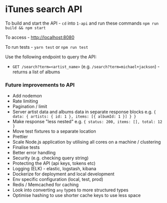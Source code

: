 # iTunes search API

To build and start the API - `cd` into `1-api` and run these commands `npm run build && npm start`

To access - [http://localhost:8080](http://localhost:8080)

To run tests - `yarn test` or `npm run test`

Use the following endpoint to query the API:

- `GET /search?term=<artist_name>` (e.g. `/search?term=michael+jackson`) - returns a list of albums

### Future improvements to API

- Add nodemon
- Rate limiting
- Pagination / limit
- Server artist data and albums data in separate response blocks e.g. `{ data: { artists: { id: 1 }, items: [{ albumId: 1 }] } }`
- Make response "less nested" e.g. `{ status: 200, items: [], total: 12 }`
- Move test fixtures to a separate location
- Prettier
- Scale Node.js application by utilising all cores on a machine / clustering
- Finalise tests
- Better error handling
- Security (e.g. checking query string)
- Protecting the API (api keys, tokens etc)
- Logging (ELK) - elastic, logstash, kibana
- Dockerize for deployment and local development
- Env specific configuration (local, test, prod)
- Redis / Memcached for caching
- Look into converting `any` types to more structured types
- Optimise hashing to use shorter cache keys to use less space
